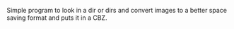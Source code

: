 Simple program to look in a dir or dirs and convert images to a better space saving format
and puts it in a CBZ.